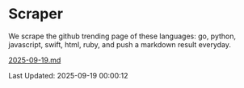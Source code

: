 # Scraper

We scrape the github trending page of these languages: go, python, javascript, swift, html, ruby, and push a markdown result everyday.

[2025-09-19.md](https://github.com/henson/Scraper/blob/master/2025-09-19.md)

Last Updated: 2025-09-19 00:00:12